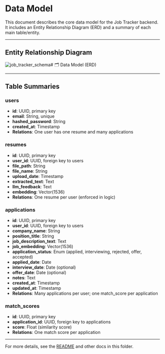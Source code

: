 # Data Model

This document describes the core data model for the Job Tracker backend. It includes an Entity Relationship Diagram (ERD) and a summary of each main table/entity.

---

## Entity Relationship Diagram

![job_tracker_schema](https://github.com/user-attachments/assets/9aea9b85-a715-4dcc-99aa-e3d4a996997e)# 🗂️ Data Model (ERD)

---

## Table Summaries

### users

- **id**: UUID, primary key
- **email**: String, unique
- **hashed_password**: String
- **created_at**: Timestamp
- **Relations**: One user has one resume and many applications

### resumes

- **id**: UUID, primary key
- **user_id**: UUID, foreign key to users
- **file_path**: String
- **file_name**: String
- **upload_date**: Timestamp
- **extracted_text**: Text
- **llm_feedback**: Text
- **embedding**: Vector(1536)
- **Relations**: One resume per user (enforced in logic)

### applications

- **id**: UUID, primary key
- **user_id**: UUID, foreign key to users
- **company_name**: String
- **position_title**: String
- **job_description_text**: Text
- **job_embedding**: Vector(1536)
- **application_status**: Enum (applied, interviewing, rejected, offer, accepted)
- **applied_date**: Date
- **interview_date**: Date (optional)
- **offer_date**: Date (optional)
- **notes**: Text
- **created_at**: Timestamp
- **updated_at**: Timestamp
- **Relations**: Many applications per user; one match_score per application

### match_scores

- **id**: UUID, primary key
- **application_id**: UUID, foreign key to applications
- **score**: Float (similarity score)
- **Relations**: One match score per application

---

For more details, see the [README](../README.md) and other docs in this folder.
